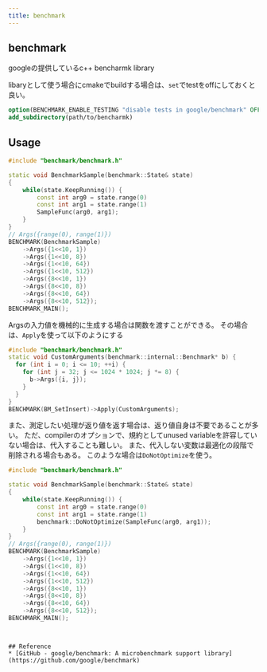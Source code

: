 ```yaml
---
title: benchmark
---
```


## benchmark
googleの提供しているc++ bencharmk library

libaryとして使う場合にcmakeでbuildする場合は、`set`でtestをoffにしておくと良い。

```cmake
option(BENCHMARK_ENABLE_TESTING "disable tests in google/benchmark" OFF)
add_subdirectory(path/to/bencharmk)
```


## Usage

```cpp
#include "benchmark/benchmark.h"

static void BenchmarkSample(benchmark::State& state)
{
    while(state.KeepRunning()) {
        const int arg0 = state.range(0)
        const int arg1 = state.range(1)
        SampleFunc(arg0, arg1);
    }
}
// Args({range(0), range(1)})
BENCHMARK(BenchmarkSample)
    ->Args({1<<10, 1})
    ->Args({1<<10, 8})
    ->Args({1<<10, 64})
    ->Args({1<<10, 512})
    ->Args({8<<10, 1})
    ->Args({8<<10, 8})
    ->Args({8<<10, 64})
    ->Args({8<<10, 512});
BENCHMARK_MAIN();
```

Argsの入力値を機械的に生成する場合は関数を渡すことができる。
その場合は、`Apply`を使って以下のようにする


```cpp
#include "benchmark/benchmark.h"
static void CustomArguments(benchmark::internal::Benchmark* b) {
  for (int i = 0; i <= 10; ++i) {
    for (int j = 32; j <= 1024 * 1024; j *= 8) {
      b->Args({i, j});
    }
  }
}
BENCHMARK(BM_SetInsert)->Apply(CustomArguments);
```

また、測定したい処理が返り値を返す場合は、返り値自身は不要であることが多い。
ただ、compilerのオプションで、規約としてunused variableを許容していない場合は、代入することも難しい。
また、代入しない変数は最適化の段階で削除される場合もある。
このような場合は`DoNotOptimize`を使う。

```cpp
#include "benchmark/benchmark.h"

static void BenchmarkSample(benchmark::State& state)
{
    while(state.KeepRunning()) {
        const int arg0 = state.range(0)
        const int arg1 = state.range(1)
        benchmark::DoNotOptimize(SampleFunc(arg0, arg1));
    }
}
// Args({range(0), range(1)})
BENCHMARK(BenchmarkSample)
    ->Args({1<<10, 1})
    ->Args({1<<10, 8})
    ->Args({1<<10, 64})
    ->Args({1<<10, 512})
    ->Args({8<<10, 1})
    ->Args({8<<10, 8})
    ->Args({8<<10, 64})
    ->Args({8<<10, 512});
BENCHMARK_MAIN();
```
```


## Reference
* [GitHub - google/benchmark: A microbenchmark support library](https://github.com/google/benchmark)
